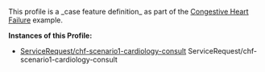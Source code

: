 This profile is a \_case feature definition\_ as part of the [Congestive Heart Failure](examples-chf.html) example.

**Instances of this Profile:**

*   [ServiceRequest/chf-scenario1-cardiology-consult](ServiceRequest-chf-scenario1-cardiology-consult.html) ServiceRequest/chf-scenario1-cardiology-consult